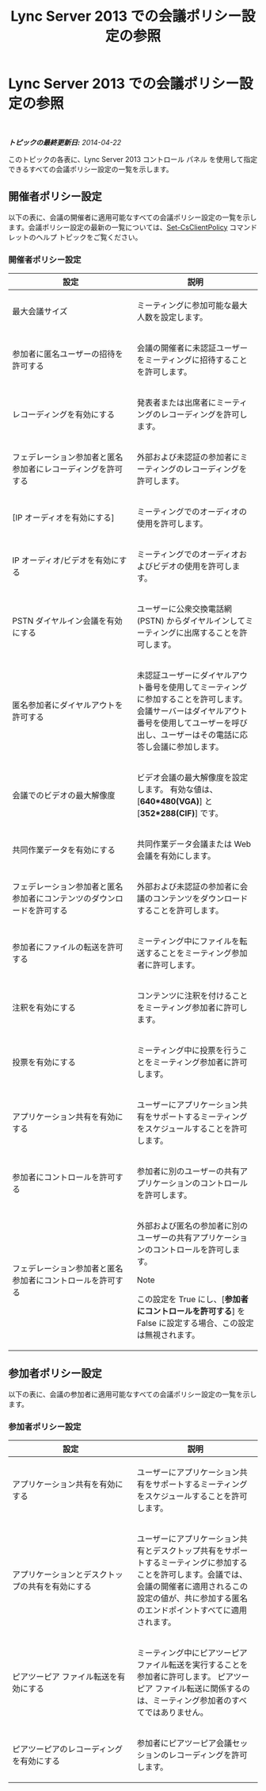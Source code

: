 ﻿---
title: Lync Server 2013 での会議ポリシー設定の参照
TOCTitle: Lync Server 2013 での会議ポリシー設定の参照
ms:assetid: ec8125f7-ef78-4a2b-8db0-4dd3cf5a4065
ms:mtpsurl: https://technet.microsoft.com/ja-jp/library/Gg429724(v=OCS.15)
ms:contentKeyID: 48273932
ms.date: 05/19/2016
mtps_version: v=OCS.15
ms.translationtype: HT
---

# Lync Server 2013 での会議ポリシー設定の参照

 

_**トピックの最終更新日:** 2014-04-22_

このトピックの各表に、Lync Server 2013 コントロール パネル を使用して指定できるすべての会議ポリシー設定の一覧を示します。

## 開催者ポリシー設定

以下の表に、会議の開催者に適用可能なすべての会議ポリシー設定の一覧を示します。会議ポリシー設定の最新の一覧については、[Set-CsClientPolicy](https://docs.microsoft.com/en-us/powershell/module/skype/Set-CsClientPolicy) コマンドレットのヘルプ トピックをご覧ください。

### 開催者ポリシー設定

<table>
<colgroup>
<col style="width: 50%" />
<col style="width: 50%" />
</colgroup>
<thead>
<tr class="header">
<th>設定</th>
<th>説明</th>
</tr>
</thead>
<tbody>
<tr class="odd">
<td><p>最大会議サイズ</p></td>
<td><p>ミーティングに参加可能な最大人数を設定します。</p></td>
</tr>
<tr class="even">
<td><p>参加者に匿名ユーザーの招待を許可する</p></td>
<td><p>会議の開催者に未認証ユーザーをミーティングに招待することを許可します。</p></td>
</tr>
<tr class="odd">
<td><p>レコーディングを有効にする</p></td>
<td><p>発表者または出席者にミーティングのレコーディングを許可します。</p></td>
</tr>
<tr class="even">
<td><p>フェデレーション参加者と匿名参加者にレコーディングを許可する</p></td>
<td><p>外部および未認証の参加者にミーティングのレコーディングを許可します。</p></td>
</tr>
<tr class="odd">
<td><p>[IP オーディオを有効にする]</p></td>
<td><p>ミーティングでのオーディオの使用を許可します。</p></td>
</tr>
<tr class="even">
<td><p>IP オーディオ/ビデオを有効にする</p></td>
<td><p>ミーティングでのオーディオおよびビデオの使用を許可します。</p></td>
</tr>
<tr class="odd">
<td><p>PSTN ダイヤルイン会議を有効にする</p></td>
<td><p>ユーザーに公衆交換電話網 (PSTN) からダイヤルインしてミーティングに出席することを許可します。</p></td>
</tr>
<tr class="even">
<td><p>匿名参加者にダイヤルアウトを許可する</p></td>
<td><p>未認証ユーザーにダイヤルアウト番号を使用してミーティングに参加することを許可します。 会議サーバーはダイヤルアウト番号を使用してユーザーを呼び出し、ユーザーはその電話に応答し会議に参加します。</p></td>
</tr>
<tr class="odd">
<td><p>会議でのビデオの最大解像度</p></td>
<td><p>ビデオ会議の最大解像度を設定します。 有効な値は、[<strong>640*480(VGA)</strong>] と [<strong>352*288(CIF)</strong>] です。</p></td>
</tr>
<tr class="even">
<td><p>共同作業データを有効にする</p></td>
<td><p>共同作業データ会議または Web 会議を有効にします。</p></td>
</tr>
<tr class="odd">
<td><p>フェデレーション参加者と匿名参加者にコンテンツのダウンロードを許可する</p></td>
<td><p>外部および未認証の参加者に会議のコンテンツをダウンロードすることを許可します。</p></td>
</tr>
<tr class="even">
<td><p>参加者にファイルの転送を許可する</p></td>
<td><p>ミーティング中にファイルを転送することをミーティング参加者に許可します。</p></td>
</tr>
<tr class="odd">
<td><p>注釈を有効にする</p></td>
<td><p>コンテンツに注釈を付けることをミーティング参加者に許可します。</p></td>
</tr>
<tr class="even">
<td><p>投票を有効にする</p></td>
<td><p>ミーティング中に投票を行うことをミーティング参加者に許可します。</p></td>
</tr>
<tr class="odd">
<td><p>アプリケーション共有を有効にする</p></td>
<td><p>ユーザーにアプリケーション共有をサポートするミーティングをスケジュールすることを許可します。</p></td>
</tr>
<tr class="even">
<td><p>参加者にコントロールを許可する</p></td>
<td><p>参加者に別のユーザーの共有アプリケーションのコントロールを許可します。</p></td>
</tr>
<tr class="odd">
<td><p>フェデレーション参加者と匿名参加者にコントロールを許可する</p></td>
<td><p>外部および匿名の参加者に別のユーザーの共有アプリケーションのコントロールを許可します。</p>
<div>

> [!NOTE]
> この設定を True にし、[<strong>参加者にコントロールを許可する</strong>] を False に設定する場合、この設定は無視されます。</td>


</div></td>
</tr>
</tbody>
</table>


## 参加者ポリシー設定

以下の表に、会議の参加者に適用可能なすべての会議ポリシー設定の一覧を示します。

### 参加者ポリシー設定

<table>
<colgroup>
<col style="width: 50%" />
<col style="width: 50%" />
</colgroup>
<thead>
<tr class="header">
<th>設定</th>
<th>説明</th>
</tr>
</thead>
<tbody>
<tr class="odd">
<td><p>アプリケーション共有を有効にする</p></td>
<td><p>ユーザーにアプリケーション共有をサポートするミーティングをスケジュールすることを許可します。</p></td>
</tr>
<tr class="even">
<td><p>アプリケーションとデスクトップの共有を有効にする</p></td>
<td><p>ユーザーにアプリケーション共有とデスクトップ共有をサポートするミーティングに参加することを許可します。会議では、会議の開催者に適用されるこの設定の値が、共に参加する匿名のエンドポイントすべてに適用されます。</p></td>
</tr>
<tr class="odd">
<td><p>ピアツーピア ファイル転送を有効にする</p></td>
<td><p>ミーティング中にピアツーピア ファイル転送を実行することを参加者に許可します。 ピアツーピア ファイル転送に関係するのは、ミーティング参加者のすべてではありません。</p></td>
</tr>
<tr class="even">
<td><p>ピアツーピアのレコーディングを有効にする</p></td>
<td><p>参加者にピアツーピア会議セッションのレコーディングを許可します。</p></td>
</tr>
</tbody>
</table>

